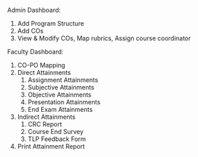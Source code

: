 Admin Dashboard:
1. Add Program Structure
2. Add COs
3. View & Modify COs, Map rubrics, Assign course coordinator

Faculty Dashboard:
1. CO-PO Mapping
2. Direct Attainments
   1. Assignment Attainments
   2. Subjective Attainments
   3. Objective Attainments
   4. Presentation Attainments
   5. End Exam Attainments
3. Indirect Attainments
   1. CRC Report
   2. Course End Survey
   3. TLP Feedback Form
4. Print Attainment Report

